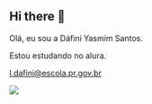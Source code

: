 ## Hi there 👋
Olá, eu sou a Dáfini Yasmim Santos.

Estou estudando no alura.

l.dafini@escola.pr.gov.br 

![](https://tenor.com/pt-BR/view/hello-kitty-pink-sanrio-pixel-gif-25889634)

<!--
**Marieyas/Marieyas** is a ✨ _special_ ✨ repository because its `README.md` (this file) appears on your GitHub profile.

Here are some ideas to get you started:

- 🔭 I’m currently working on ...
- 🌱 I’m currently learning ...
- 👯 I’m looking to collaborate on ...
- 🤔 I’m looking for help with ...
- 💬 Ask me about ...
- 📫 How to reach me: ...
- 😄 Pronouns: ...
- ⚡ Fun fact: ...
-->
